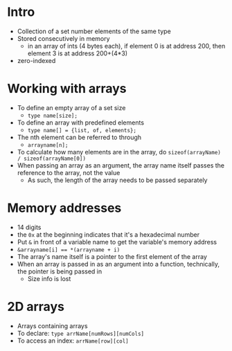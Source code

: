 # Intro
- Collection of a set number elements of the same type
- Stored consecutively in memory
  - in an array of ints (4 bytes each), if element 0 is at address 200, then element 3 is at address 200+(4*3)
- zero-indexed

# Working with arrays
- To define an empty array of a set size
  - `type name[size];`
- To define an array with predefined elements
  - `type name[] = {list, of, elements};`
- The nth element can be referred to through
  - `arrayname[n];`
- To calculate how many elements are in the array, do `sizeof(arrayName) / sizeof(arrayName[0])`
- When passing an array as an argument, the array name itself passes the reference to the array, not the value
  - As such, the length of the array needs to be passed separately

# Memory addresses
- 14 digits
- the `0x` at the beginning indicates that it's a hexadecimal number
- Put `&` in front of a variable name to get the variable's memory address
- `&arrayname[i] == *(arrayname + i)`
- The array's name itself is a pointer to the first element of the array
- When an array is passed in as an argument into a function, technically, the pointer is being passed in
  - Size info is lost

# 2D arrays
- Arrays containing arrays
- To declare: `type arrName[numRows][numCols]`
- To access an index: `arrName[row][col]`